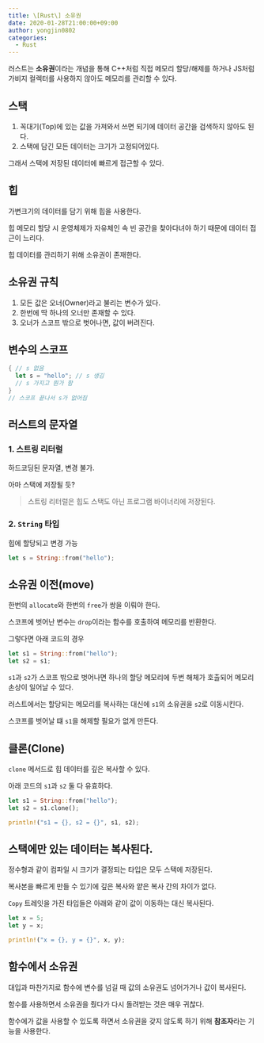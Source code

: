 ```yaml
---
title: \[Rust\] 소유권
date: 2020-01-28T21:00:00+09:00
author: yongjin0802
categories:
  - Rust
---
```


러스트는 **소유권**이라는 개념을 통해 C++처럼 직접 메모리 할당/해제를 하거나 JS처럼 가비지 컬렉터를 사용하지 않아도 메모리를 관리할 수 있다.

## 스택

1. 꼭대기(Top)에 있는 값을 가져와서 쓰면 되기에 데이터 공간을 검색하지 않아도 된다.
2. 스택에 담긴 모든 데이터는 크기가 고정되어있다.

그래서 스택에 저장된 데이터에 빠르게 접근할 수 있다.

## 힙

가변크기의 데이터를 담기 위해 힙을 사용한다.

힙 메모리 할당 시 운영체제가 자유체인 속 빈 공간을 찾아다녀야 하기 때문에 데이터 접근이 느리다.

힙 데이터를 관리하기 위해 소유권이 존재한다.

## 소유권 규칙

1. 모든 값은 오너(Owner)라고 불리는 변수가 있다.
2. 한번에 딱 하나의 오너만 존재할 수 있다.
3. 오너가 스코프 밖으로 벗어나면, 값이 버려진다.

## 변수의 스코프

```rust
{ // s 없음
  let s = "hello"; // s 생김
  // s 가지고 뭔가 함
}
// 스코프 끝나서 s가 없어짐
```

## 러스트의 문자열

### 1. 스트링 리터럴

하드코딩된 문자열, 변경 불가.

아마 스택에 저장될 듯?

> 스트링 리터럴은 힙도 스택도 아닌 프로그램 바이너리에 저장된다.

### 2. `String` 타입

힙에 할당되고 변경 가능

```rust
let s = String::from("hello");
```

## 소유권 이전(move)

한번의 `allocate`와 한번의 `free`가 쌍을 이뤄야 한다.

스코프에 벗어난 변수는 `drop`이라는 함수를 호출하여 메모리를 반환한다.

그렇다면 아래 코드의 경우

```rust
let s1 = String::from("hello");
let s2 = s1;
```

`s1`과 `s2`가 스코프 밖으로 벗어나면 하나의 할당 메모리에 두번 해체가 호출되어 메모리 손상이 일어날 수 있다.

러스트에서는 할당되는 메모리를 복사하는 대신에 `s1`의 소유권을 `s2`로 이동시킨다.

스코프를 벗어날 떄 `s1`을 해제할 필요가 없게 만든다.

## 클론(Clone)

`clone` 메서드로 힙 데이터를 깊은 복사할 수 있다.

아래 코드의 `s1`과 `s2` 둘 다 유효하다.

```rust
let s1 = String::from("hello");
let s2 = s1.clone();

println!("s1 = {}, s2 = {}", s1, s2);
```

## 스택에만 있는 데이터는 복사된다.

정수형과 같이 컴파일 시 크기가 결정되는 타입은 모두 스택에 저장된다.

복사본을 빠르게 만들 수 있기에 깊은 복사와 얕은 복사 간의 차이가 없다.

`Copy` 트레잇을 가진 타입들은 아래와 같이 값이 이동하는 대신 복사된다.

```rust
let x = 5;
let y = x;

println!("x = {}, y = {}", x, y);
```

## 함수에서 소유권

대입과 마찬가지로 함수에 변수를 넘길 때 값의 소유권도 넘어가거나 값이 복사된다.

함수를 사용하면서 소유권을 줬다가 다시 돌려받는 것은 매우 귀찮다.

함수에가 값을 사용할 수 있도록 하면서 소유권을 갖지 않도록 하기 위해 **참조자**라는 기능을 사용한다.
